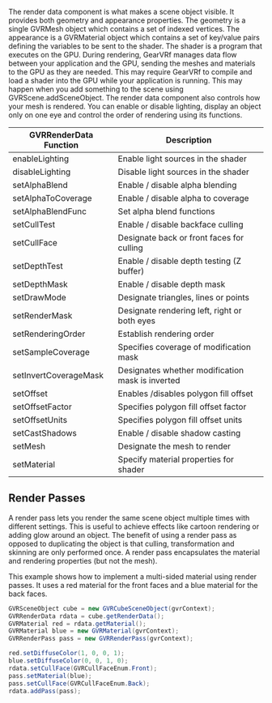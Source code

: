 The render data component is what makes a scene object visible. It provides both geometry and appearance properties. The geometry is a single GVRMesh object which contains a set of indexed vertices. The appearance is a GVRMaterial object which contains a set of key/value pairs defining the variables to be sent to the shader. The shader is a program that executes on the GPU. During rendering, GearVRf manages data flow between your application and the GPU, sending the meshes and materials to the GPU as they are needed. This may require GearVRf to compile and load a shader into the GPU while your application is running. This may happen when you add something to the scene using GVRScene.addSceneObject. The render data component also controls how your mesh is rendered. You can enable or disable lighting, display an object only on one eye and control the order of rendering using its functions.

|GVRRenderData Function|Description|
|---|---|
|enableLighting|Enable light sources in the shader|
|disableLighting|Disable light sources in the shader|
|setAlphaBlend|Enable / disable alpha blending|
|setAlphaToCoverage|Enable / disable alpha to coverage|
|setAlphaBlendFunc|Set alpha blend functions|
|setCullTest|Enable / disable backface culling|
|setCullFace|Designate back or front faces for culling|
|setDepthTest|Enable / disable depth testing (Z buffer)|
|setDepthMask|Enable / disable depth mask|
|setDrawMode|Designate triangles, lines or points|
|setRenderMask|Designate rendering left, right or both eyes|
|setRenderingOrder|Establish rendering order|
|setSampleCoverage|Specifies coverage of modification mask|
|setInvertCoverageMask|Designates whether modification mask is inverted|
|setOffset|Enables /disables polygon fill offset|
|setOffsetFactor|Specifies polygon fill offset factor|
|setOffsetUnits|Specifies polygon fill offset units|
|setCastShadows|Enable / disable shadow casting|
|setMesh|Designate the mesh to render|
|setMaterial|Specify material properties for shader|


## Render Passes

A render pass lets you render the same scene object multiple times with different settings. This is useful to achieve effects like cartoon rendering or adding glow around an object. The benefit of using a render pass as opposed to duplicating the object is that culling, transformation and skinning are only performed once. A render pass encapsulates the material and rendering properties (but not the mesh).

This example shows how to implement a multi-sided material using render passes. It uses a red material for the front faces and a blue material for the back faces. 

```java
GVRSceneObject cube = new GVRCubeSceneObject(gvrContext);
GVRRenderData rdata = cube.getRenderData();
GVRMaterial red = rdata.getMaterial();
GVRMaterial blue = new GVRMaterial(gvrContext);
GVRRenderPass pass = new GVRRenderPass(gvrContext);

red.setDiffuseColor(1, 0, 0, 1);
blue.setDiffuseColor(0, 0, 1, 0);
rdata.setCullFace(GVRCullFaceEnum.Front);
pass.setMaterial(blue);
pass.setCullFace(GVRCullFaceEnum.Back);
rdata.addPass(pass);
```
